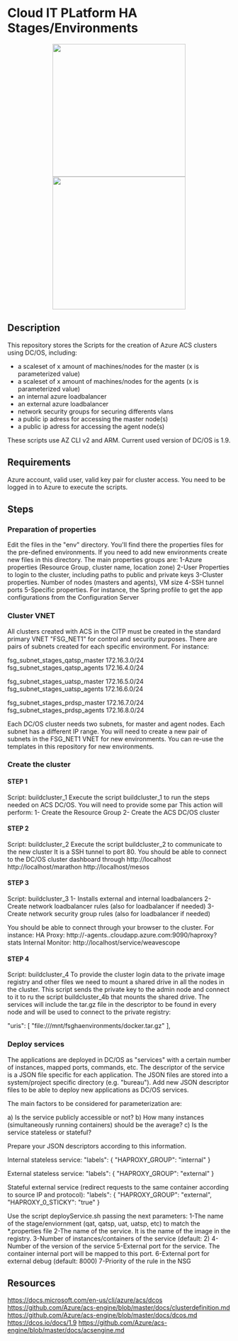 # Cloud IT PLatform HA Stages/Environments
<p align="center">
  <img src="https://acomblogimages.blob.core.windows.net/media/Default/Windows-Live-Writer/acslogo.png" width="300"/>
  <img src="https://mesosphere.com/wp-content/uploads/2016/04/logo-horizontal-styled-400x300@2x.png" width="300"/>
</p>

## Description
This repository stores the Scripts for the creation of Azure ACS clusters using DC/OS, including:

- a scaleset of x amount of machines/nodes for the master (x is parameterized value)
- a scaleset of x amount of machines/nodes for the agents  (x is parameterized value)
- an internal azure loadbalancer 
- an external azure loadbalancer 
- network security groups for securing differents vlans
- a public ip adress for accessing the master node(s)
- a public ip adress for accessing the agent node(s)

These scripts use AZ CLI v2 and ARM.
Current used version of DC/OS is 1.9.

## Requirements
Azure account, valid user, valid key pair for cluster access.
You need to be logged in to Azure to execute the scripts.

## Steps
### Preparation of properties
Edit the files in the "env" directory. You'll find there the properties files for the pre-defined environments. If you need to add new environments create new files in this directory.
The main properties groups are:
1-Azure properties (Resource Group, cluster name, location zone)
2-User Properties to login to the cluster, including paths to public and private keys
3-Cluster properties. Number of nodes (masters and agents), VM size
4-SSH tunnel ports
5-Specific properties. For instance, the Spring profile to get the app configurations from the Configuration Server

### Cluster VNET
All clusters created with ACS in the CITP must be created in the standard primary VNET "FSG_NET1" for control and security purposes.
There are pairs of subnets created for each specific environment. For instance:

fsg_subnet_stages_qatsp_master 172.16.3.0/24
fsg_subnet_stages_qatsp_agents 172.16.4.0/24

fsg_subnet_stages_uatsp_master 172.16.5.0/24
fsg_subnet_stages_uatsp_agents 172.16.6.0/24

fsg_subnet_stages_prdsp_master 172.16.7.0/24
fsg_subnet_stages_prdsp_agents 172.16.8.0/24

Each DC/OS cluster needs two subnets, for master and agent nodes. Each subnet has a different IP range.
You will need to create a new pair of subnets in the FSG_NET1 VNET for new environments.
You can re-use the templates in this repository for new environments.

### Create the cluster

#### STEP 1
Script: buildcluster_1
Execute the script buildcluster_1 to run the steps needed on ACS DC/OS.
You will need to provide some par
This action will perform:
1- Create the Resource Group
2- Create the ACS DC/OS cluster

#### STEP 2
Script: buildcluster_2
Execute the script buildcluster_2 to communicate to the new cluster
It is a SSH tunnel to port 80. You should be able to connect to the DC/OS cluster dashboard through
http://localhost
http://localhost/marathon
http://localhost/mesos

#### STEP 3
Script: buildcluster_3
1- Installs external and internal loadbalancers
2- Create network loadbalancer rules (also for loadbalancer if needed)
3- Create network security group rules (also for loadbalancer if needed)

You should be able to connect through your browser to the cluster. For instance:
HA Proxy: http://<clusterName>-agents.<locationZone>.cloudapp.azure.com:9090/haproxy?stats
Internal Monitor:  http://localhost/service/weavescope

#### STEP 4
Script: buildcluster_4
To provide the cluster login data to the private image registry and other files we need to mount a shared drive in all the nodes in the cluster. This script sends the private key to the admin node and connect to it to ru the script buildcluster_4b that mounts the shared drive.
The services will include the tar.gz file in the descriptor to be found in every node and will be used to connect to the private registry:

"uris": [
    "file:///mnt/fsghaenvironments/docker.tar.gz"
],

### Deploy services
The applications are deployed in DC/OS as "services" with a certain number of instances, mapped ports, commands, etc.
The descriptor of the service is a JSON file specific for each application.
The JSON files are stored into a system/project specific directory (e.g. "bureau").
Add new JSON descriptor files to be able to deploy new applications as DC/OS services.

The main factors to be considered for parameterization are:

a) Is the service publicly accessible or not?
b) How many instances (simultaneously running containers) should be the average?
c) Is the service stateless or stateful?

Prepare your JSON descriptors according to this information.

Internal stateless service:
"labels": {
    "HAPROXY_GROUP": "internal"
  }

External stateless service:
"labels": {
    "HAPROXY_GROUP": "external"
  }

Stateful external service (redirect requests to the same container according to source IP and protocol):
"labels": {
    "HAPROXY_GROUP": "external",
    "HAPROXY_0_STICKY": "true"
}

Use the script deployService.sh passing the next parameters:
1-The name of the stage/enviornment (qat, qatsp, uat, uatsp, etc) to match the *.properties file
2-The name of the service. It is the name of the image in the registry.
3-Number of instances/containers of the service (default: 2)
4-Number of the version of the service
5-External port for the service. The container internal port will be mapped to this port. 
6-External port for external debug (default: 8000)
7-Priority of the rule in the NSG


## Resources
https://docs.microsoft.com/en-us/cli/azure/acs/dcos
https://github.com/Azure/acs-engine/blob/master/docs/clusterdefinition.md
https://github.com/Azure/acs-engine/blob/master/docs/dcos.md
https://dcos.io/docs/1.9
https://github.com/Azure/acs-engine/blob/master/docs/acsengine.md


